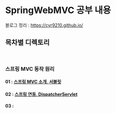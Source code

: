 # SpringWebMVC 공부 내용
블로그 정리 : https://cyr9210.github.io/
   
##  목차별 디렉토리
<br>

### 스프링 MVC 동작 원리
#### 01 : [스프링 MVC 소개, 서블릿](https://cyr9210.github.io/2019/04/23/Spring/springwebmvc01/)

#### 02 : [스프링 연동, DispatcherServlet](https://cyr9210.github.io/2019/04/25/Spring/springwebmvc02/)

#### 03 : 

